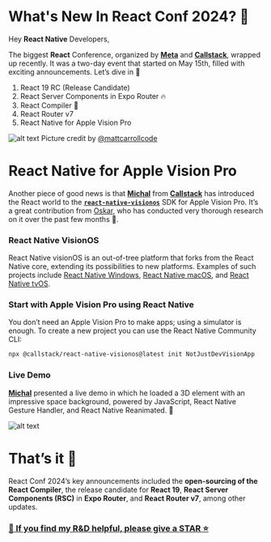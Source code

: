 # What's New In React Conf 2024? 🚀

Hey **React Native** Developers,

The biggest **React** Conference, organized by [**Meta**](https://x.com/Meta) and [**Callstack**](https://x.com/callstackio), wrapped up recently. It was a two-day event that started on May 15th, filled with exciting announcements. Let’s dive in 🚀

1. React 19 RC (Release Candidate)
2. React Server Components in Expo Router 🔥
3. React Compiler 🚀
4. React Router v7
5. React Native for Apple Vision Pro

![alt text](./images/ReactConf2024/image.png)
Picture credit by [@mattcarrollcode](https://x.com/mattcarrollcode)

# React Native for Apple Vision Pro

Another piece of good news is that [**Michal**](https://x.com/thymikee) from [**Callstack**](https://x.com/callstackio) has introduced the React world to the [**`react-native-visionos`**](https://github.com/callstack/react-native-visionos) SDK for Apple Vision Pro. It’s a great contribution from [Oskar](https://x.com/o_kwasniewski), who has conducted very thorough research on it over the past few months 💯.

### React Native VisionOS

React Native visionOS is an out-of-tree platform that forks from the React Native core, extending its possibilities to new platforms. Examples of such projects include [React Native Windows](https://github.com/microsoft/react-native-windows), [React Native macOS](https://github.com/microsoft/react-native-macos), and [React Native tvOS](https://github.com/microsoft/react-native-macos).

### Start with Apple Vision Pro using React Native

You don’t need an Apple Vision Pro to make apps; using a simulator is enough. To create a new project you can use the React Native Community CLI:

```bash
npx @callstack/react-native-visionos@latest init NotJustDevVisionApp
```

### Live Demo

[**Michal**](https://x.com/thymikee) presented a live demo in which he loaded a 3D element with an impressive space background, powered by JavaScript, React Native Gesture Handler, and React Native Reanimated. 🚀

![alt text](<./images/ReactConf2024/Untitled design (7) (1) (1).gif>)

# **That’s it 🙌**

React Conf 2024’s key announcements included the **open-sourcing of the React Compiler**, the release candidate for **React 19**, **React Server Components (RSC)** in **Expo Router**, and **React Router v7**, among other updates.

### [🙏 If you find my R&D helpful, please give a STAR ⭐️](https://github.com/anisurrahman072/React-Native-SDK-Research)
